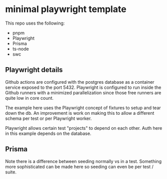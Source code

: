 # minimal playwright template

This repo uses the following:

- pnpm
- Playwright
- Prisma
- ts-node
- swc

## Playwright details

Github actions are configured with the postgres database as a container service exposed to the port 5432. Playwright is configured to run inside the Github runners with a minimized parallelization since those free runners are quite low in core count.

The example here uses the Playwright concept of fixtures to setup and tear down the db. An improvement is work on making this to allow a different schema per test or per Playwright worker.

Playwright allows certain test "projects" to depend on each other. Auth here in this example depends on the database.

## Prisma

Note there is a difference between seeding normally vs in a test. Something more sophisticated can be made here so seeding can even be per test / suite.